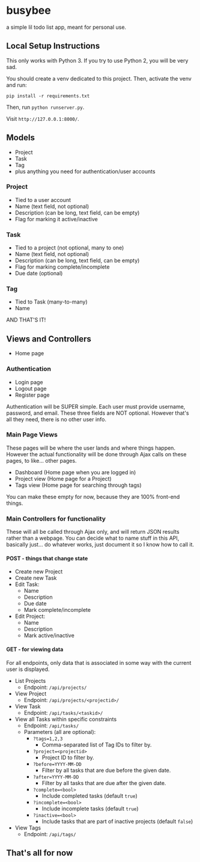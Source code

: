 # busybee

a simple lil todo list app, meant for personal use.

## Local Setup Instructions
This only works with Python 3. If you try to use Python 2, you will be very sad.

You should create a venv dedicated to this project. Then, activate the venv and run:

```
pip install -r requirements.txt
```

Then, run `python runserver.py`.

Visit `http://127.0.0.1:8000/`.


## Models

* Project
* Task
* Tag
* plus anything you need for authentication/user accounts

### Project

* Tied to a user account
* Name (text field, not optional)
* Description (can be long, text field, can be empty)
* Flag for marking it active/inactive

### Task

* Tied to a project (not optional, many to one)
* Name (text field, not optional)
* Description (can be long, text field, can be empty)
* Flag for marking complete/incomplete
* Due date (optional)

### Tag

* Tied to Task (many-to-many)
* Name

AND THAT'S IT!

## Views and Controllers

* Home page

### Authentication

* Login page
* Logout page
* Register page

Authentication will be SUPER simple. Each user must provide username, password, and email. These three fields are NOT optional. However that's all they need, there is no other user info.

### Main Page Views

These pages will be where the user lands and where things happen. However the actual functionality will be done through Ajax calls on these pages, to like... other pages.

* Dashboard (Home page when you are logged in)
* Project view (Home page for a Project)
* Tags view (Home page for searching through tags)

You can make these empty for now, because they are 100% front-end things.

### Main Controllers for functionality

These will all be called through Ajax only, and will return JSON results rather than a webpage. You can decide what to name stuff in this API, basically just... do whatever works, just document it so I know how to call it.

#### POST - things that change state

* Create new Project
* Create new Task
* Edit Task:
    - Name
    - Description
    - Due date
    - Mark complete/incomplete
* Edit Project: 
    - Name
    - Description
    - Mark active/inactive

#### GET - for viewing data

For all endpoints, only data that is associated in some way with the current user is displayed.

* List Projects
    * Endpoint: `/api/projects/`
* View Project
    * Endpoint: `/api/projects/<projectid>/`
* View Task
    * Endpoint: `/api/tasks/<taskid>/`
* View all Tasks within specific constraints
    * Endpoint: `/api/tasks/`
    * Parameters (all are optional):
        * `?tags=1,2,3`
            * Comma-separated list of Tag IDs to filter by.
        * `?project=<projectid>`
            * Project ID to filter by.
        * `?before=YYYY-MM-DD`
            * Filter by all tasks that are due before the given date.
        * `?after=YYYY-MM-DD`
            * Filter by all tasks that are due after the given date.
        * `?complete=<bool>`
            * Include completed tasks (default `true`)
        * `?incomplete=<bool>`
            * Include incomplete tasks (default `true`)
        * `?inactive=<bool>` 
            * Include tasks that are part of inactive projects (default `false`)
* View Tags
    * Endpoint: `/api/tags/`

## That's all for now
